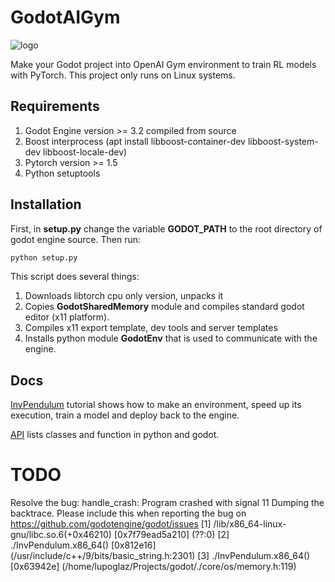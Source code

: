 # GodotAIGym
![logo](docs/Fig/GodotGymLogo.png)


Make your Godot project into OpenAI Gym environment to train RL models with PyTorch. This project only runs on Linux systems.

## Requirements
1. Godot Engine version >= 3.2 compiled from source
2. Boost interprocess (apt install libboost-container-dev libboost-system-dev libboost-locale-dev)
3. Pytorch version >= 1.5
4. Python setuptools

## Installation
First, in **setup.py** change the variable **GODOT_PATH** to the root directory of godot engine source. Then run:
```bash
python setup.py
```
This script does several things:
1. Downloads libtorch cpu only version, unpacks it
2. Copies **GodotSharedMemory** module and compiles standard godot editor (x11 platform).
3. Compiles x11 export template, dev tools and server templates
4. Installs python module **GodotEnv** that is used to communicate with the engine.

## Docs
[InvPendulum](https://lupoglaz.github.io/GodotGymAI/tutorial_basic.html)
tutorial shows how to make an environment, speed up its execution, train a model and deploy back to the engine.

[API](https://lupoglaz.github.io/GodotGymAI/API.html) lists classes and function in python and godot.

# TODO
Resolve the bug: 
handle_crash: Program crashed with signal 11
Dumping the backtrace. Please include this when reporting the bug on https://github.com/godotengine/godot/issues
[1] /lib/x86_64-linux-gnu/libc.so.6(+0x46210) [0x7f79ead5a210] (??:0)
[2] ./InvPendulum.x86_64() [0x812e16] (/usr/include/c++/9/bits/basic_string.h:2301)
[3] ./InvPendulum.x86_64() [0x63942e] (/home/lupoglaz/Projects/godot/./core/os/memory.h:119)



